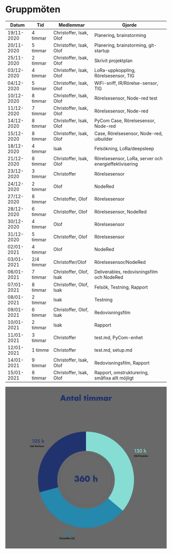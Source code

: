 # Gruppmöten
| Datum      | Tid       | Medlemmar               | Gjorde                                   |
|------------|-----------|-------------------------|------------------------------------------|
| 19/11-2020 | 4 timmar  | Christoffer, Isak, Olof | Planering, brainstorming                 |
| 20/11-2020 | 5 timmar  | Christoffer, Isak, Olof | Planering, brainstorming, git-startup    |
| 25/11-2020 | 2 timmar  | Christoffer, Isak, Olof | Skrivit projektplan                      |
| 03/12-2020 | 4 timmar  | Christoffer, Isak, Olof | LoRa-uppkoppling, Rörelsesensor, TIG     |
| 04/12-2020 | 5 timmar  | Christoffer, Isak, Olof | WiFi-sniff, IR/Rörelse-sensor, TIG       |
| 10/12-2020 | 8 timmar  | Christoffer, Isak, Olof | Rörelsesensor, Node-red test             |
| 11/12-2020 | 7 timmar  | Christoffer, Isak, Olof | Rörelsesensor, Node-red                  |
| 14/12-2020 | 8 timmar  | Christoffer, Isak, Olof | PyCom Case, Rörelsesensor, Node-red      |
| 15/12-2020 | 8 timmar  | Christoffer, Isak, Olof | Case, Rörelsesensor, Node-red, uibuilder |
| 18/12-2020 | 4 timmar  | Isak                    | Felsökning, LoRa/deepsleep               |
| 21/12-2020 | 8 timmar  | Christoffer, Isak, Olof | Rörelsesensor, LoRa, server och energieffektivisering |
| 23/12-2020 | 3 timmar  | Christoffer | Rörelsesensor |
| 24/12-2020 | 2 timmar  | Olof | NodeRed |
| 27/12-2020 | 8 timmar  | Christoffer, Olof | Rörelsesensor |
| 28/12-2020 | 6 timmar  | Christoffer, Olof | Rörelsesensor, NodeRed |
| 30/12-2020 | 4 timmar  | Olof | Rörelsesensor |
| 31/12-2020 | 5 timmar  | Christoffer, Olof | Rörelsesensor |
| 02/01-2021 | 4 timmar  | Olof | NodeRed |
| 03/01-2021 | 2/4 timmar  | Christoffer/Olof | Rörelsesensor/NodeRed |
| 06/01-2021 | 7 timmar  | Christoffer, Olof, Isak | Deliverables, redovisningsfilm och NodeRed |
| 07/01-2021 | 8 timmar  | Christoffer, Olof, Isak | Felsök, Testning, Rapport |
| 08/01-2021 | 2 timmar | Isak | Testning |
| 09/01-2021 | 6 timmar | Christoffer, Olof, Isak | Redovisningsfilm |
| 10/01-2021 | 2 timmar | Isak | Rapport |
| 11/01-2021 | 3 timmar | Christoffer | test.md, PyCom-enhet |
| 12/01-2021 | 1 timme | Christoffer | test.md, setup.md |
| 14/01-2021 | 9 timmar | Christoffer, Isak, Olof | Redovisningsfilm, Rapport |
| 15/01-2021 | 8 timmar | Christoffer, Isak, Olof | Rapport, omstrukturering, småfixa allt möjligt |

![Pie chart](../img/piechart.png)